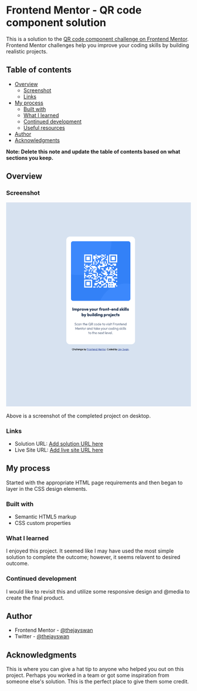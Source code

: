 # Frontend Mentor - QR code component solution

This is a solution to the [QR code component challenge on Frontend Mentor](https://www.frontendmentor.io/challenges/qr-code-component-iux_sIO_H). Frontend Mentor challenges help you improve your coding skills by building realistic projects. 

## Table of contents

- [Overview](#overview)
  - [Screenshot](#screenshot)
  - [Links](#links)
- [My process](#my-process)
  - [Built with](#built-with)
  - [What I learned](#what-i-learned)
  - [Continued development](#continued-development)
  - [Useful resources](#useful-resources)
- [Author](#author)
- [Acknowledgments](#acknowledgments)

**Note: Delete this note and update the table of contents based on what sections you keep.**

## Overview

### Screenshot

![](./screenshot.jpg)

Above is a screenshot of the completed project on desktop.

### Links

- Solution URL: [Add solution URL here](https://github.com/thejayswan/qr-code-component-main)
- Live Site URL: [Add live site URL here](https://thejayswan.github.io/qr-code-component-main/)

## My process

Started with the appropriate HTML page requirements and then began to layer in the CSS design elements.

### Built with

- Semantic HTML5 markup
- CSS custom properties


### What I learned

I enjoyed this project.  It seemed like I may have used the most simple solution to complete the outcome; however, it seems relavent to desired outcome.



### Continued development

I would like to revisit this and utilize some responsive design and @media to create the final product.


## Author

- Frontend Mentor - [@thejayswan](https://www.frontendmentor.io/profile/thejayswan)
- Twitter - [@thejayswan](https://www.twitter.com/thejayswan)



## Acknowledgments

This is where you can give a hat tip to anyone who helped you out on this project. Perhaps you worked in a team or got some inspiration from someone else's solution. This is the perfect place to give them some credit.


